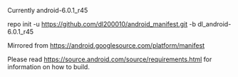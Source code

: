 Currently android-6.0.1_r45

repo init -u https://github.com/dl200010/android_manifest.git -b dl_android-6.0.1_r45

Mirrored from https://android.googlesource.com/platform/manifest

Please read https://source.android.com/source/requirements.html for information on how to build.
